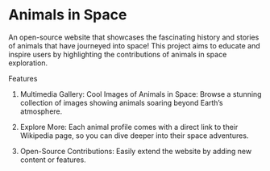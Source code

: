 # Animals in Space

An open-source website that showcases the fascinating history and stories of animals that have journeyed into space!
This project aims to educate and inspire users by highlighting the contributions of animals in space exploration.

Features 

1. Multimedia Gallery: Cool Images of Animals in Space: Browse a stunning collection of images showing animals soaring beyond Earth’s atmosphere.

2. Explore More: Each animal profile comes with a direct link to their Wikipedia page, so you can dive deeper into their space adventures.

3. Open-Source Contributions: Easily extend the website by adding new content or features.
